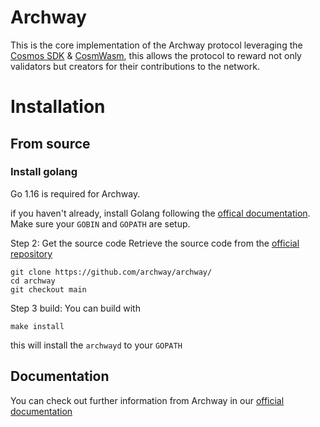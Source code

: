 # Archway
This is the core implementation of the Archway protocol leveraging the [Cosmos SDK](https://cosmos.network) & [CosmWasm](https://cosmwasm.com), this allows the protocol to reward not only validators but creators for their contributions to the network.

# Installation
## From source
### Install golang
Go 1.16 is required for Archway.

if you haven't already, install Golang following the [offical documentation](https://golang.org/doc/install). Make sure your `GOBIN` and `GOPATH` are setup.

Step 2: Get the source code
Retrieve the source code from the [official repository](https://github.com/archway/archway)

```
git clone https://github.com/archway/archway/
cd archway 
git checkout main
```

Step 3 build:
You can build with

```
make install
```

this will install the `archwayd` to your `GOPATH`

## Documentation
You can check out further information from Archway in our [official documentation](https://docs.archway.io)



